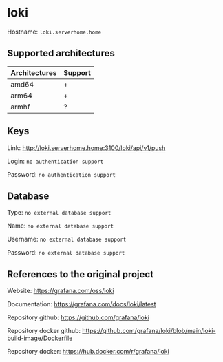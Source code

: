 # loki
Hostname: `loki.serverhome.home`

## Supported architectures
| Architectures | Support |
| :------------ | :------ |
| amd64         | +       |
| arm64         | +       |
| armhf         | ?       |

## Keys
Link: http://loki.serverhome.home:3100/loki/api/v1/push

Login: `no authentication support`

Password: `no authentication support`

## Database
Type: `no external database support`

Name: `no external database support`

Username: `no external database support`

Password: `no external database support`

## References to the original project
Website: https://grafana.com/oss/loki

Documentation: https://grafana.com/docs/loki/latest

Repository github: https://github.com/grafana/loki

Repository docker github: https://github.com/grafana/loki/blob/main/loki-build-image/Dockerfile

Repository docker: https://hub.docker.com/r/grafana/loki